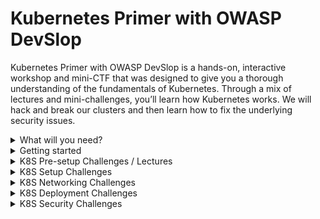 # Kubernetes Primer with OWASP DevSlop

Kubernetes Primer with OWASP DevSlop is a hands-on, interactive workshop and mini-CTF that was designed to give you a thorough understanding of the fundamentals of Kubernetes. 
Through a mix of lectures and mini-challenges, you’ll learn how Kubernetes works.  We will hack and break our clusters and then learn how to fix the underlying security issues.
<details><summary>What will you need?</summary><p>

- Laptop / Desktop
- Internet Connection
- **Tools**
  - Modern Terminal or PowerShell for Windows
  - Modern Web Browser
  - [kubectl](https://kubernetes.io/docs/tasks/tools/)
  - [Semgrep](https://semgrep.dev/docs/getting-started/)
  - [Docker](https://www.docker.com/products/docker-desktop)
  

</p></details>
<details><summary>Getting started</summary><p>

[Sign up](https://devslop.ctfd.io/) on the [CTF platform](https://devslop.ctfd.io/) and validate your account. Give us a few minutes to send you your cluster configuration file.
  
Download the [challenge files](challenges_files.zip) compressed in [challenges_files.zip](challenges_files.zip) . Extract its content in your working directory. 

When you receive your config file, save it in your working directory and use it for the [first setup challenge.](/challenges/k8s_setup/007.md)

</p></details>

<details><summary>K8S Pre-setup Challenges / Lectures </summary><p>

- [K8S Pre-setup: History of Virtualization](https://devslop.ctfd.io/challenges#Challenge%201-23)
- [K8S Pre-setup: Overview of Docker/Containers](https://devslop.ctfd.io/challenges#Challenge%202-24)
- [K8S PreSetup: What is container orchestration?](https://devslop.ctfd.io/challenges#Challenge%203-25)
- [K8S Pre-setup: History of Kubernetes Project](https://devslop.ctfd.io/challenges#Challenge%204-26)
- [K8S Pre-setup: Kubernetes Concepts and Architecture](https://devslop.ctfd.io/challenges#Challenge%205-27)
- [K8S PreSetup: Kubernetes Objects & Organization](https://devslop.ctfd.io/challenges#Challenge%206-28)
</p></details>
<details><summary>K8S Setup Challenges</summary><p>

- [K8S Setup: Log into Kubernetes](/challenges/k8s_setup/007.md)
- [K8S Setup: Interact with the kubectl API](/challenges/k8s_setup/008.md)
- [K8S Setup: Deploy Kubernetes Dashboard](/challenges/k8s_setup/010.md)
</p></details>

<details><summary>K8S Networking Challenges</summary><p>

- [K8S Networking: Cluster IP pinging](/challenges/k8s_networking/011.md)
- [K8S Networking: NodePort](/challenges/k8s_networking/012.md)
- [K8S Networking: Load Balancer](/challenges/k8s_networking/013.md)
</p></details>

<details><summary>K8S Deployment Challenges</summary><p>

- [K8S Deployment: Simple Deployment](/challenges/k8s_deployment/014.md)
- [K8S Deployment: Rolling Updates](/challenges/k8s_deployment/015.md)
</p></details>

<details><summary>K8S Security Challenges</summary><p>
- [K8S PreSetup: Kubernetes AuthN / AuthZ Overview](/challenges/k8s_setup/010.md)
- [K8S Security: Finding Credentials in Code](/challenges/k8s_security/016.md)
- [K8S Security: Fixing Secrets in Code](/challenges/k8s_security/017.md)
- [K8S Security: Exploiting SSRF in Kubernetes](/challenges/k8s_security/018.md)
- [K8S Security: Finding and fixing SSRF in K8S with Semgrep](/challenges/k8s_security/019.md)
- [K8S Security: Container Escape to Host](/challenges/k8s_security/020.md)
- [K8S Security: Write OPA Policy to Restrict Host](/challenges/k8s_security/022.md)
- [K8S Security: Namespace Bypass](/challenges/k8s_security/023.md)
- [K8S Security: Protection Against Cross Container Access](/challenges/k8s_security/024.md)
- [K8S Security: Consume all resources / DoS](/challenges/k8s_security/025.md)
- [K8S Security: OPA Rules to Constrain Resources](/challenges/k8s_security/026.md)
- [K8S Security: Bad Crypto Miner Image](/challenges/k8s_security/027.md)
- [K8S Security: Image Vulnerability](/challenges/k8s_security/028.md)
- [K8S PreSetup: What is Open Policy Agent (OPA)?](/challenges/k8s_setup/010.md)
- [K8S Security: OPA Rules to Restrict Image Origin](/challenges/k8s_security/029.md)
- [K8S Security: Kube Bench (EKS Bench)](/challenges/k8s_security/030.md)

</p></details>

